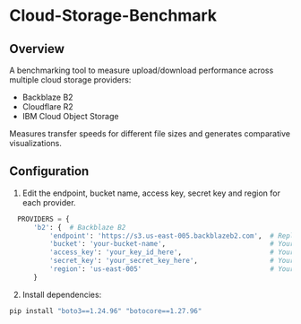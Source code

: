 # Cloud-Storage-Benchmark

## Overview
A benchmarking tool to measure upload/download performance across multiple cloud storage providers:
- Backblaze B2
- Cloudflare R2 
- IBM Cloud Object Storage

Measures transfer speeds for different file sizes and generates comparative visualizations.

## Configuration
1. Edit the endpoint, bucket name, access key, secret key and region for each provider.
 ```python
   PROVIDERS = {
       'b2': {  # Backblaze B2
           'endpoint': 'https://s3.us-east-005.backblazeb2.com',  # Replace with your endpoint
           'bucket': 'your-bucket-name',                          # Your bucket name
           'access_key': 'your_key_id_here',                      # Your access key
           'secret_key': 'your_secret_key_here',                  # Your secret key
           'region': 'us-east-005'                                # Your bucket's region
       }
```
2. Install dependencies:
```bash
pip install "boto3==1.24.96" "botocore==1.27.96"
```
